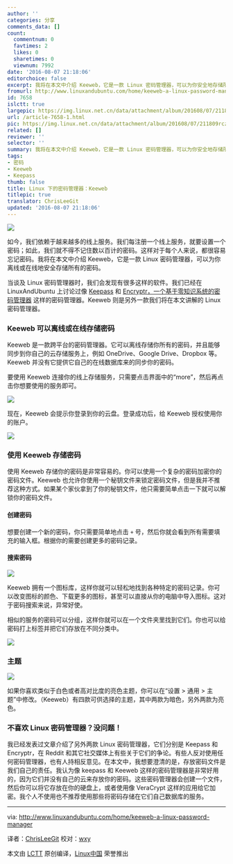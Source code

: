 ```yaml
---
author: ''
categories: 分享
comments_data: []
count:
  commentnum: 0
  favtimes: 2
  likes: 0
  sharetimes: 0
  viewnum: 7992
date: '2016-08-07 21:18:06'
editorchoice: false
excerpt: 我将在本文中介绍 Keeweb，它是一款 Linux 密码管理器，可以为你安全地存储所有的密码，无论是离线还是在线。
fromurl: http://www.linuxandubuntu.com/home/keeweb-a-linux-password-manager
id: 7658
islctt: true
largepic: https://img.linux.net.cn/data/attachment/album/201608/07/211809rczttknq3d0jzy52.png
url: /article-7658-1.html
pic: https://img.linux.net.cn/data/attachment/album/201608/07/211809rczttknq3d0jzy52.png.thumb.jpg
related: []
reviewer: ''
selector: ''
summary: 我将在本文中介绍 Keeweb，它是一款 Linux 密码管理器，可以为你安全地存储所有的密码，无论是离线还是在线。
tags:
- 密码
- Keeweb
- Keepass
thumb: false
title: Linux 下的密码管理器：Keeweb
titlepic: true
translator: ChrisLeeGit
updated: '2016-08-07 21:18:06'
---
```


![](/data/attachment/album/201608/07/211809rczttknq3d0jzy52.png)


如今，我们依赖于越来越多的线上服务。我们每注册一个线上服务，就要设置一个密码；如此，我们就不得不记住数以百计的密码。这样对于每个人来说，都很容易忘记密码。我将在本文中介绍 Keeweb，它是一款 Linux 密码管理器，可以为你离线或在线地安全存储所有的密码。


当谈及 Linux 密码管理器时，我们会发现有很多这样的软件。我们已经在 LinuxAndUbuntu 上讨论过像 [Keepass](http://www.linuxandubuntu.com/home/keepass-password-management-tool-creates-strong-passwords-and-keeps-them-secure) 和 [Encryptr，一个基于零知识系统的密码管理器](http://www.linuxandubuntu.com/home/encryptr-zero-knowledge-system-based-password-manager-for-linux) 这样的密码管理器。Keeweb 则是另外一款我们将在本文讲解的 Linux 密码管理器。


### Keeweb 可以离线或在线存储密码


Keeweb 是一款跨平台的密码管理器。它可以离线存储你所有的密码，并且能够同步到你自己的云存储服务上，例如 OneDrive、Google Drive、Dropbox 等。Keeweb 并没有它提供它自己的在线数据库来的同步你的密码。


要使用 Keeweb 连接你的线上存储服务，只需要点击界面中的“more”，然后再点击你想要使用的服务即可。


![](/data/attachment/album/201608/07/211812s56mevpv4ibmz634.png)


现在，Keeweb 会提示你登录到你的云盘。登录成功后，给 Keeweb 授权使用你的账户。


![](/data/attachment/album/201608/07/211814qccbtxbtnkbnzpkp.jpg)


### 使用 Keeweb 存储密码


使用 Keeweb 存储你的密码是非常容易的。你可以使用一个复杂的密码加密你的密码文件。Keeweb 也允许你使用一个秘钥文件来锁定密码文件，但是我并不推荐这种方式。如果某个家伙拿到了你的秘钥文件，他只需要简单点击一下就可以解锁你的密码文件。


#### 创建密码


想要创建一个新的密码，你只需要简单地点击 `+` 号，然后你就会看到所有需要填充的输入框。根据你的需要创建更多的密码记录。


#### 搜索密码


![](/data/attachment/album/201608/07/211815scsadz2pmij1ampm.png)


Keeweb 拥有一个图标库，这样你就可以轻松地找到各种特定的密码记录。你可以改变图标的颜色、下载更多的图标，甚至可以直接从你的电脑中导入图标。这对于密码搜索来说，异常好使。


相似的服务的密码可以分组，这样你就可以在一个文件夹里找到它们。你也可以给密码打上标签并把它们存放在不同分类中。


![](/data/attachment/album/201608/07/211817c8kcp55wu1hvhv15.png)


### 主题


![](/data/attachment/album/201608/07/211818strtq8tbbq042bk0.png)


如果你喜欢类似于白色或者高对比度的亮色主题，你可以在“设置 > 通用 > 主题”中修改。（Keeweb）有四款可供选择的主题，其中两款为暗色，另外两款为亮色。


### 不喜欢 Linux 密码管理器？没问题！


我已经发表过文章介绍了另外两款 Linux 密码管理器，它们分别是 Keepass 和 Encryptr，在 Reddit 和其它社交媒体上有些关于它们的争论。有些人反对使用任何密码管理器，也有人持相反意见。在本文中，我想要澄清的是，存放密码文件是我们自己的责任。我认为像 keepass 和 Keeweb 这样的密码管理器是非常好用的，因为它们并没有自己的云来存放你的密码。这些密码管理器会创建一个文件，然后你可以将它存放在你的硬盘上，或者使用像 VeraCrypt 这样的应用给它加密。我个人不使用也不推荐使用那些将密码存储在它们自己数据库的服务。




---


via: <http://www.linuxandubuntu.com/home/keeweb-a-linux-password-manager>


译者：[ChrisLeeGit](https://github.com/chrisleegit) 校对：[wxy](https://github.com/wxy)


本文由 [LCTT](https://github.com/LCTT/TranslateProject) 原创编译，[Linux中国](https://linux.cn/) 荣誉推出
